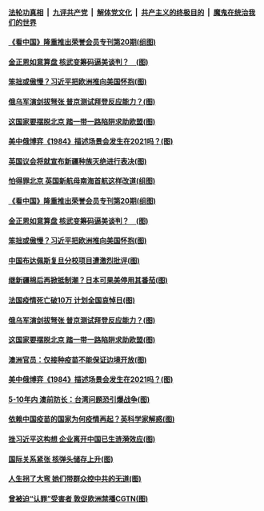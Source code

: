 

####  [法轮功真相](../../../../basic/blob/master/README.md?t=04160102) &nbsp;|&nbsp; [九评共产党](../../../../9ping.md/blob/master/README.md?t=04160102) &nbsp;|&nbsp; [解体党文化](../../../../jtdwh.md/blob/master/README.md?t=04160102)  &nbsp;|&nbsp; [共产主义的终极目的](../../../../gczydzjmd.md/blob/master/README.md?t=04160102) &nbsp;|&nbsp; [魔鬼在统治我们的世界](../../../../mgztzwmdsj.md/blob/master/README.md?t=04160102) 

#### [《看中国》隆重推出荣誉会员专刊第20期(组图)](../pages/p9/968803.md?t=04160102) 

#### [金正恩如意算盘 核武变筹码逼美谈判？　(图)](../pages/p9/968727.md?t=04160102) 

#### [笨拙或傲慢？习近平把欧洲推向美国怀抱(图)](../pages/p9/968790.md?t=04160102) 

#### [俄乌军演剑拔弩张 普京测试拜登反应能力？(图)](../pages/p9/968765.md?t=04160102) 

#### [这国家要摆脱北京 踏一带一路陷阱求助欧盟(图)](../pages/p9/968628.md?t=04160102) 

#### [美中俄博弈《1984》描述场景会发生在2021吗？(图)](../pages/p9/968681.md?t=04160102) 

#### [英国议会将就宣布新疆种族灭绝进行表决(图)](../pages/p9/968859.md?t=04160102) 

#### [怕得罪北京 英国新航母南海首航这样改道(组图)](../pages/p9/968847.md?t=04160102) 


#### [《看中国》隆重推出荣誉会员专刊第20期(组图)](../pages/p9/968803.md?t=04160102) 

#### [金正恩如意算盘 核武变筹码逼美谈判？　(图)](../pages/p9/968727.md?t=04160102) 

#### [笨拙或傲慢？习近平把欧洲推向美国怀抱(图)](../pages/p9/968790.md?t=04160102) 

#### [中国布达佩斯复旦分校项目遭激烈批评(图)](../pages/p9/968788.md?t=04160102) 

#### [继新疆棉后再掀抵制潮？日本可果美停用其番茄(图)](../pages/p9/968730.md?t=04160102) 

#### [法国疫情死亡破10万 计划全国哀悼日(图)](../pages/p9/968782.md?t=04160102) 

#### [俄乌军演剑拔弩张 普京测试拜登反应能力？(图)](../pages/p9/968765.md?t=04160102) 


#### [这国家要摆脱北京 踏一带一路陷阱求助欧盟(图)](../pages/p9/968628.md?t=04160102) 

#### [澳洲官员：仅接种疫苗不能保证边境开放(图)](../pages/p9/968673.md?t=04160102) 

#### [美中俄博弈《1984》描述场景会发生在2021吗？(图)](../pages/p9/968681.md?t=04160102) 

#### [5-10年内 澳前防长：台湾问题恐引爆战争(图)](../pages/p9/968625.md?t=04160102) 

#### [依赖中国疫苗的国家为何疫情再起？英科学家解惑(图)](../pages/p9/968657.md?t=04160102) 

#### [挫习近平这构想 企业离开中国已生涟漪效应(图)](../pages/p9/968509.md?t=04160102) 

#### [国际关系紧张 核弹头储存上升(图)](../pages/p9/968566.md?t=04160102) 

#### [人生拐了大弯 她们带群众控中共的无道(图)](../pages/p9/968517.md?t=04160102) 

#### [曾被迫“认罪”受害者 敦促欧洲禁播CGTN(图)](../pages/p9/968560.md?t=04160102) 

